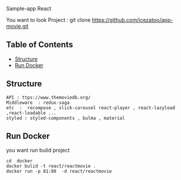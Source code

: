 Sample-app React

You want to look Project :
git clone https://github.com/icezatoo/app-movie.git

## Table of Contents

- [Structure](#structure)
- [Run Docker](#run-docker)

## Structure

```
API : ttps://www.themoviedb.org/
Middleware  : redux-saga
etc  :  recompose , slick-carousel react-player , react-lazyload ,react-loadable ...
styled : styled-components , bulma , material
```

## Run Docker

you want run bulid project

```
cd  docker
docker bulid -t react/reactmovie .
docker run -p 81:80  -d react/reactmovie
```
